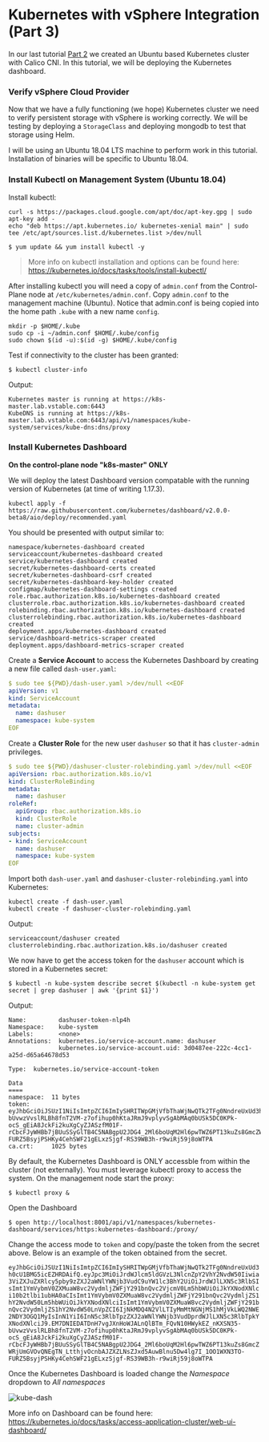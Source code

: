 # Kubernetes with vSphere Integration (Part 3)

In our last tutorial [Part 2](build-part2.md) we created an Ubuntu based Kubernetes cluster with Calico CNI. In this tutorial, we will be deploying the Kubernetes dashboard.

### Verify vSphere Cloud Provider
Now that we have a fully functioning (we hope) Kubernetes cluster we need to verify persistent storage with vSphere is working correctly. We will be testing by deploying a `StorageClass` and deploying mongodb to test that storage using Helm.

I will be using an Ubuntu 18.04 LTS machine to perform work in this tutorial. Installation of binaries will be specific to Ubuntu 18.04.

### Install Kubectl on Management System (Ubuntu 18.04)
Install kubectl:

```shell
curl -s https://packages.cloud.google.com/apt/doc/apt-key.gpg | sudo apt-key add -
echo "deb https://apt.kubernetes.io/ kubernetes-xenial main" | sudo tee /etc/apt/sources.list.d/kubernetes.list >/dev/null
```

```shell
$ yum update && yum install kubectl -y
```

> More info on kubectl installation and options can be found here: https://kubernetes.io/docs/tasks/tools/install-kubectl/

After installing kubectl you will need a copy of `admin.conf` from the Control-Plane node at `/etc/kubernetes/admin.conf`. Copy `admin.conf` to the management machine (Ubuntu). Notice that admin.conf is being copied into the home path `.kube` with a new name `config`.

```shell
mkdir -p $HOME/.kube
sudo cp -i ~/admin.conf $HOME/.kube/config
sudo chown $(id -u):$(id -g) $HOME/.kube/config
```

Test if connectivity to the cluster has been granted:

```shell
$ kubectl cluster-info
```

Output:

```shell
Kubernetes master is running at https://k8s-master.lab.vstable.com:6443
KubeDNS is running at https://k8s-master.lab.vstable.com:6443/api/v1/namespaces/kube-system/services/kube-dns:dns/proxy
```

### Install Kubernetes Dashboard
**On the control-plane node "k8s-master" ONLY**

We will deploy the latest Dashboard version compatable with the running version of Kubernetes (at time of writing 1.17.3).

```shell
kubectl apply -f https://raw.githubusercontent.com/kubernetes/dashboard/v2.0.0-beta8/aio/deploy/recommended.yaml
```

You should be presented with output similar to:

```shell
namespace/kubernetes-dashboard created
serviceaccount/kubernetes-dashboard created
service/kubernetes-dashboard created
secret/kubernetes-dashboard-certs created
secret/kubernetes-dashboard-csrf created
secret/kubernetes-dashboard-key-holder created
configmap/kubernetes-dashboard-settings created
role.rbac.authorization.k8s.io/kubernetes-dashboard created
clusterrole.rbac.authorization.k8s.io/kubernetes-dashboard created
rolebinding.rbac.authorization.k8s.io/kubernetes-dashboard created
clusterrolebinding.rbac.authorization.k8s.io/kubernetes-dashboard created
deployment.apps/kubernetes-dashboard created
service/dashboard-metrics-scraper created
deployment.apps/dashboard-metrics-scraper created
```

Create a **Service Account** to access the Kubernetes Dashboard by creating a new file called `dash-user.yaml`:

```yaml
$ sudo tee ${PWD}/dash-user.yaml >/dev/null <<EOF
apiVersion: v1
kind: ServiceAccount
metadata:
  name: dashuser
  namespace: kube-system
EOF
```

Create a **Cluster Role** for the new user `dashuser` so that it has `cluster-admin` privileges.

```yaml
$ sudo tee ${PWD}/dashuser-cluster-rolebinding.yaml >/dev/null <<EOF
apiVersion: rbac.authorization.k8s.io/v1
kind: ClusterRoleBinding
metadata:
  name: dashuser
roleRef:
  apiGroup: rbac.authorization.k8s.io
  kind: ClusterRole
  name: cluster-admin
subjects:
- kind: ServiceAccount
  name: dashuser
  namespace: kube-system
EOF
```

Import both `dash-user.yaml` and `dashuser-cluster-rolebinding.yaml` into Kubernetes:

```shell
kubectl create -f dash-user.yaml
kubectl create -f dashuser-cluster-rolebinding.yaml
```

Output:
```shell
serviceaccount/dashuser created
clusterrolebinding.rbac.authorization.k8s.io/dashuser created
```

We now have to get the access token for the `dashuser` account which is stored in a Kubernetes secret:

```shell
$ kubectl -n kube-system describe secret $(kubectl -n kube-system get secret | grep dashuser | awk '{print $1}')
```

Output:

```shell
Name:         dashuser-token-nlp4h
Namespace:    kube-system
Labels:       <none>
Annotations:  kubernetes.io/service-account.name: dashuser
              kubernetes.io/service-account.uid: 3d0487ee-222c-4cc1-a25d-d65a64678d53

Type:  kubernetes.io/service-account-token

Data
====
namespace:  11 bytes
token:      eyJhbGciOiJSUzI1NiIsImtpZCI6ImIySHRITWpGMjVfbThaWjNwQTk2TFg0NndreUxUd3h0cU1BMG5icEZHRDAifQ.eyJpc3MiOiJrdWJlcm5ldGVzL3NlcnZpY2VhY2NvdW50Iiwia3ViZXJuZXRlcy5pby9zZXJ2aWNlYWNjb3VudC9uYW1lc3BhY2UiOiJrdWJlLXN5c3RlbSIsImt1YmVybmV0ZXMuaW8vc2VydmljZWFjY291bnQvc2VjcmV0Lm5hbWUiOiJkYXNodXNlci10b2tlbi1ubHA0aCIsImt1YmVybmV0ZXMuaW8vc2VydmljZWFjY291bnQvc2VydmljZS1hY2NvdW50Lm5hbWUiOiJkYXNodXNlciIsImt1YmVybmV0ZXMuaW8vc2VydmljZWFjY291bnQvc2VydmljZS1hY2NvdW50LnVpZCI6IjNkMDQ4N2VlLTIyMmMtNGNjMS1hMjVkLWQ2NWE2NDY3OGQ1MyIsInN1YiI6InN5c3RlbTpzZXJ2aWNlYWNjb3VudDprdWJlLXN5c3RlbTpkYXNodXNlciJ9.EM7DNIEDATDnH7vgJXnHoWJALnQlBTm_FQvN10HWykEZ_nKXSN35-bUvwzVvslRLBh8fnT2VM-z7ofihup0hKtaJRmJ9vplyvSgAbMAq0bUSk5DC0KPk-ocS_gEiA8JckFi2kuXgCyZJASzfM01F-rCbcFJyWHBb7jBUuSSyGlTB4C5NABgpU2JDG4_2Ml6boUqM2Hl6pwTWZ6PT13kuZs8GmcZWRjUmGVOvQNEgTN_LtthjvOcnbAJZXZLNsZJxd5AuwBlnu5Dw4lg7I_1OO1WXN3TO-FURZ5BsyjPSHKy4CehSWF21gELxzSjgf-RS39WB3h-r9wiRj59j8oWTPA
ca.crt:     1025 bytes
```

By default, the Kubernetes Dashboard is ONLY accessble from within the cluster (not externally). You must leverage kubectl proxy to access the system. On the management node start the proxy:

```shell
$ kubectl proxy &
```

Open the Dashboard

```shell
$ open http://localhost:8001/api/v1/namespaces/kubernetes-dashboard/services/https:kubernetes-dashboard:/proxy/
```

Change the access mode to `token` and copy/paste the token from the secret above. Below is an example of the token obtained from the secret.

```eyJhbGciOiJSUzI1NiIsImtpZCI6ImIySHRITWpGMjVfbThaWjNwQTk2TFg0NndreUxUd3h0cU1BMG5icEZHRDAifQ.eyJpc3MiOiJrdWJlcm5ldGVzL3NlcnZpY2VhY2NvdW50Iiwia3ViZXJuZXRlcy5pby9zZXJ2aWNlYWNjb3VudC9uYW1lc3BhY2UiOiJrdWJlLXN5c3RlbSIsImt1YmVybmV0ZXMuaW8vc2VydmljZWFjY291bnQvc2VjcmV0Lm5hbWUiOiJkYXNodXNlci10b2tlbi1ubHA0aCIsImt1YmVybmV0ZXMuaW8vc2VydmljZWFjY291bnQvc2VydmljZS1hY2NvdW50Lm5hbWUiOiJkYXNodXNlciIsImt1YmVybmV0ZXMuaW8vc2VydmljZWFjY291bnQvc2VydmljZS1hY2NvdW50LnVpZCI6IjNkMDQ4N2VlLTIyMmMtNGNjMS1hMjVkLWQ2NWE2NDY3OGQ1MyIsInN1YiI6InN5c3RlbTpzZXJ2aWNlYWNjb3VudDprdWJlLXN5c3RlbTpkYXNodXNlciJ9.EM7DNIEDATDnH7vgJXnHoWJALnQlBTm_FQvN10HWykEZ_nKXSN35-bUvwzVvslRLBh8fnT2VM-z7ofihup0hKtaJRmJ9vplyvSgAbMAq0bUSk5DC0KPk-ocS_gEiA8JckFi2kuXgCyZJASzfM01F-rCbcFJyWHBb7jBUuSSyGlTB4C5NABgpU2JDG4_2Ml6boUqM2Hl6pwTWZ6PT13kuZs8GmcZWRjUmGVOvQNEgTN_LtthjvOcnbAJZXZLNsZJxd5AuwBlnu5Dw4lg7I_1OO1WXN3TO-FURZ5BsyjPSHKy4CehSWF21gELxzSjgf-RS39WB3h-r9wiRj59j8oWTPA```

Once the Kubernetes Dashboard is loaded change the *Namespace* dropdown to *All namespaces*

![kube-dash](/assets/kube-dash.png)

More info on Dashboard can be found here: https://kubernetes.io/docs/tasks/access-application-cluster/web-ui-dashboard/

